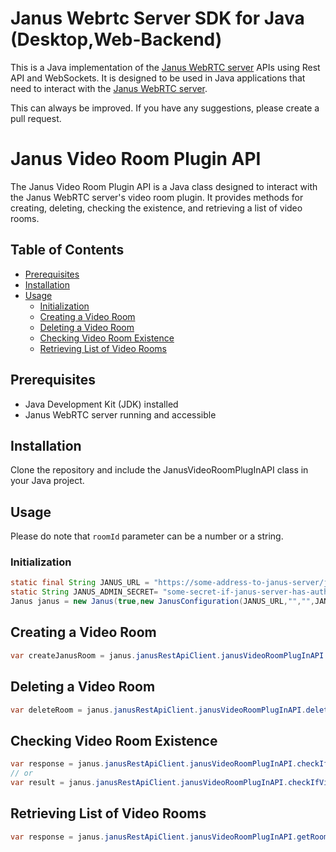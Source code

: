 



# Janus Webrtc Server SDK for Java (Desktop,Web-Backend)

This is a Java implementation of the [Janus WebRTC server](https://github.com/meetecho/janus-gateway) APIs using Rest API and WebSockets. It is designed to be used in Java applications that need to interact with the [Janus WebRTC server](https://github.com/meetecho/janus-gateway).

This can always be improved. If you have any suggestions, please create a pull request.

# Janus Video Room Plugin API


The Janus Video Room Plugin API is a Java class designed to interact with the Janus WebRTC server's video room plugin. It provides methods for creating, deleting, checking the existence, and retrieving a list of video rooms.


## Table of Contents

- [Prerequisites](#prerequisites)
- [Installation](#installation)
- [Usage](#usage)
    - [Initialization](#initialization)
    - [Creating a Video Room](#creating-a-video-room)
    - [Deleting a Video Room](#deleting-a-video-room)
    - [Checking Video Room Existence](#checking-video-room-existence)
    - [Retrieving List of Video Rooms](#retrieving-list-of-video-rooms)

## Prerequisites

- Java Development Kit (JDK) installed
- Janus WebRTC server running and accessible

## Installation

Clone the repository and include the JanusVideoRoomPlugInAPI class in your Java project.

## Usage
Please do note that   `roomId` parameter can be a number or a string.

### Initialization

```java
static final String JANUS_URL = "https://some-address-to-janus-server/janus";
static String JANUS_ADMIN_SECRET= "some-secret-if-janus-server-has-authentication";
Janus janus = new Janus(true,new JanusConfiguration(JANUS_URL,"","",JANUS_ADMIN_SECRET));
```

## Creating a Video Room

```java
var createJanusRoom = janus.janusRestApiClient.janusVideoRoomPlugInAPI.createJanusRoom("91","room","1234","1234",5,true,true,"/tmp");
```
## Deleting a Video Room

```java
var deleteRoom = janus.janusRestApiClient.janusVideoRoomPlugInAPI.deleteRoom("91","1234");
```

## Checking Video Room Existence

```java
var response = janus.janusRestApiClient.janusVideoRoomPlugInAPI.checkIfVideoRoomExistsBoolCheck("1234");
// or
var result = janus.janusRestApiClient.janusVideoRoomPlugInAPI.checkIfVideoRoomExists("1234");
```

## Retrieving List of Video Rooms
    
```java
var response = janus.janusRestApiClient.janusVideoRoomPlugInAPI.getRooms();
```





